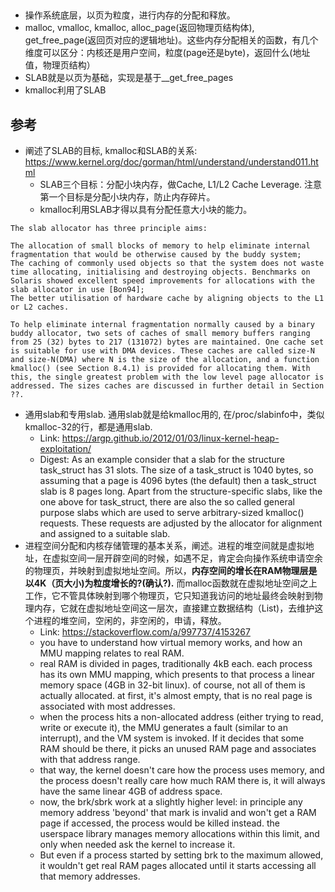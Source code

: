 ## 
* 操作系统底层，以页为粒度，进行内存的分配和释放。
* malloc, vmalloc, kmalloc, alloc\_page(返回物理页结构体), get\_free\_page(返回页对应的逻辑地址)。这些内存分配相关的函数，有几个维度可以区分：内核还是用户空间，粒度(page还是byte)，返回什么(地址值，物理页结构）
* SLAB就是以页为基础，实现是基于__get_free_pages
* kmalloc利用了SLAB

## 参考
* 阐述了SLAB的目标, kmalloc和SLAB的关系: https://www.kernel.org/doc/gorman/html/understand/understand011.html
  * SLAB三个目标：分配小块内存，做Cache, L1/L2 Cache Leverage. 注意第一个目标是分配小块内存，防止内存碎片。
  * kmalloc利用SLAB才得以具有分配任意大小块的能力。
```
The slab allocator has three principle aims:

The allocation of small blocks of memory to help eliminate internal fragmentation that would be otherwise caused by the buddy system;
The caching of commonly used objects so that the system does not waste time allocating, initialising and destroying objects. Benchmarks on Solaris showed excellent speed improvements for allocations with the slab allocator in use [Bon94];
The better utilisation of hardware cache by aligning objects to the L1 or L2 caches.

To help eliminate internal fragmentation normally caused by a binary buddy allocator, two sets of caches of small memory buffers ranging from 25 (32) bytes to 217 (131072) bytes are maintained. One cache set is suitable for use with DMA devices. These caches are called size-N and size-N(DMA) where N is the size of the allocation, and a function kmalloc() (see Section 8.4.1) is provided for allocating them. With this, the single greatest problem with the low level page allocator is addressed. The sizes caches are discussed in further detail in Section ??.
```

* 通用slab和专用slab. 通用slab就是给kmalloc用的, 在/proc/slabinfo中，类似kmalloc-32的行，都是通用slab.
  * Link: https://argp.github.io/2012/01/03/linux-kernel-heap-exploitation/
  * Digest: As an example consider that a slab for the structure task_struct has 31 slots. The size of a task_struct is 1040 bytes, so assuming that a page is 4096 bytes (the default) then a task_struct slab is 8 pages long. Apart from the structure-specific slabs, like the one above for task_struct, there are also the so called general purpose slabs which are used to serve arbitrary-sized kmalloc() requests. These requests are adjusted by the allocator for alignment and assigned to a suitable slab.
* 进程空间分配和内核存储管理的基本关系，阐述。进程的堆空间就是虚拟地址，在虚拟空间一层开辟空间的时候，如遇不足，肯定会向操作系统申请空余的物理页，并映射到虚拟地址空间。所以，**内存空间的增长在RAM物理层是以4K（页大小)为粒度增长的?(确认?).** 而malloc函数就在虚拟地址空间之上工作，它不管具体映射到哪个物理页，它只知道我访问的地址最终会映射到物理内存，它就在虚拟地址空间这一层次，直接建立数据结构（List)，去维护这个进程的堆空间，空闲的，非空闲的，申请，释放。
  * Link: https://stackoverflow.com/a/997737/4153267
  * you have to understand how virtual memory works, and how an MMU mapping relates to real RAM.
  * real RAM is divided in pages, traditionally 4kB each. each process has its own MMU mapping, which presents to that process a linear memory space (4GB in 32-bit linux). of course, not all of them is actually allocated. at first, it's almost empty, that is no real page is associated with most addresses.
  * when the process hits a non-allocated address (either trying to read, write or execute it), the MMU generates a fault (similar to an interrupt), and the VM system is invoked. If it decides that some RAM should be there, it picks an unused RAM page and associates with that address range.
  * that way, the kernel doesn't care how the process uses memory, and the process doesn't really care how much RAM there is, it will always have the same linear 4GB of address space.
  * now, the brk/sbrk work at a slightly higher level: in principle any memory address 'beyond' that mark is invalid and won't get a RAM page if accessed, the process would be killed instead. the userspace library manages memory allocations within this limit, and only when needed ask the kernel to increase it.
  * But even if a process started by setting brk to the maximum allowed, it wouldn't get real RAM pages allocated until it starts accessing all that memory addresses.
